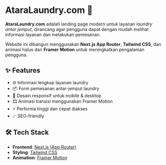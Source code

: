 # AtaraLaundry.com 🧺

**AtaraLaundry.com** adalah landing page modern untuk layanan *laundry antar jemput*, dirancang agar pengguna dapat dengan mudah melihat informasi layanan dan melakukan pemesanan.

Website ini dibangun menggunakan **Next.js App Router**, **Tailwind CSS**, dan animasi halus dari **Framer Motion** untuk meningkatkan pengalaman pengguna.

## ✨ Features

- 🌐 Informasi lengkap layanan laundry
- 📦 Form pemesanan antar-jemput laundry
- 📱 Desain responsif untuk mobile & desktop
- 🎞️ Animasi transisi menggunakan Framer Motion
- ⚡ Performa tinggi dan cepat diakses
- ✅ SEO-friendly

## 🛠️ Tech Stack

- **Frontend**: [Next.js (App Router)](https://nextjs.org/docs/app)
- **Styling**: [Tailwind CSS](https://tailwindcss.com/)
- **Animation**: [Framer Motion](https://www.framer.com/motion/)

